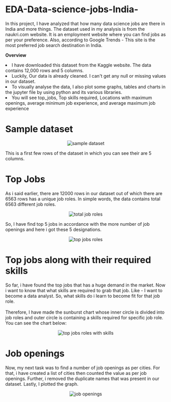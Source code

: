 # EDA-Data-science-jobs-India-
In this project, I have analyzed that how many data science jobs are there in India and more things. The dataset  used in my analysis is from the naukri.com website. It is an employment website where you can find jobs as per your preference. Also, according to Google Trends - This site is the most preferred job search destination in India.

<b>Overview </b> <li>I have downloaded this dataset from the Kaggle website. The data contains 12,000 rows and 5 columns.</li><li>Luckily, Our data is already cleaned. I can't get any null or missing values in our dataset.</li><li>To visually analyse the data, I also plot some graphs, tables and charts in the jupyter file by using python and its various libraries.</li><li>You will see top_jobs, Top skills required, Locations with maximum openings, average minimum job experience, and average maximum job experience</li>
<h1>Sample dataset</h1>
<p align="center">
  <img src="https://github.com/ayush-206/EDA-Data-science-jobs-India-/blob/main/sample_dataset.PNG" alt="sample dataset" title="sample dataset">
</p>
This is a first few rows of the dataset in which you can see their are 5 columns.

<h1>Top Jobs</h1>
As i said earlier, there are 12000 rows in our dataset out of which there are 6563 rows has a unique job roles. In simple words, the data contains total 6563 different job roles.
<p align="center">
  <img src="https://github.com/ayush-206/EDA-Data-science-jobs-India-/blob/932c43603f283f27b2ab85e74241809fbccc21bb/total%20job%20roles.PNG" alt="total job roles" title="total job roles">
</p>
So, I have find top 5 jobs in accordance with the more number of job openings and here i got these 5 designations.
<p align="center">
  <img src="https://github.com/ayush-206/EDA-Data-science-jobs-India-/blob/main/Top%205%20jobs.PNG" alt="top jobs roles" title="top jobs roles">
</p>
<h1>Top jobs along with their required skills</h1>
So far, i have found the top jobs that has a huge demand in the market. Now i want to know that what skills are required to grab that job. Like - I want to become a data analyst. So, what skills do i learn to become fit for that job role.<br>
</br>
Therefore, I have made the sunburst chart whose inner circle is divided into job roles and outer circle is containing a skills required for specific job role. You can see the chart below:
<p align="center">
  <img src="https://github.com/ayush-206/EDA-Data-science-jobs-India-/blob/main/Top_jobs.PNG" alt="top jobs roles with skills" title="top jobs roles with skills">
</p>
<h1>Job openings</h1>
Now, my next task was to find a number of job openings as per cities. For that, i have created a list of cities then counted the value as per job openings. Further, i removed the duplicate names that was present in our dataset. Lastly, I plotted the graph.
<p align="center">
  <img src="" alt="job openings" title="job openings">
</p>

